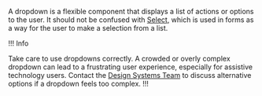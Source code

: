 A dropdown is a flexible component that displays a list of actions or options to the user. It should not be confused with [Select](/components/form/select), which is used in forms as a way for the user to make a selection from a list.

!!! Info

Take care to use dropdowns correctly. A crowded or overly complex dropdown can lead to a frustrating user experience, especially for assistive technology users. Contact the [Design Systems Team](/about/support) to discuss alternative options if a dropdown feels too complex.
!!!